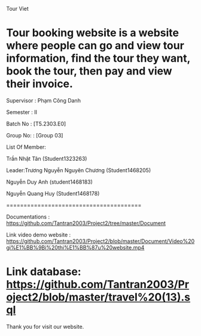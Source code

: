 Tour Viet

Tour booking website is a website where people can go and view tour information, find the tour they want, book the tour, then pay and view their invoice.
=======================================

Supervisor : Phạm Công Danh

Semester : II

Batch No : [T5.2303.E0]

Group No: : [Group 03]

List Of Member:

Trần Nhật Tân  (Student1323263)

Leader:Trương Nguyễn Nguyên Chương (Student1468205)

Nguyễn Duy Anh (student1468183)

Nguyễn Quang Huy (Student1468178)

=======================================

Documentations : https://github.com/Tantran2003/Project2/tree/master/Document


Link video demo website :
https://github.com/Tantran2003/Project2/blob/master/Document/Video%20gi%E1%BB%9Bi%20thi%E1%BB%87u%20website.mp4


Link database: https://github.com/Tantran2003/Project2/blob/master/travel%20(13).sql
=======================================

Thank you for visit our website.

